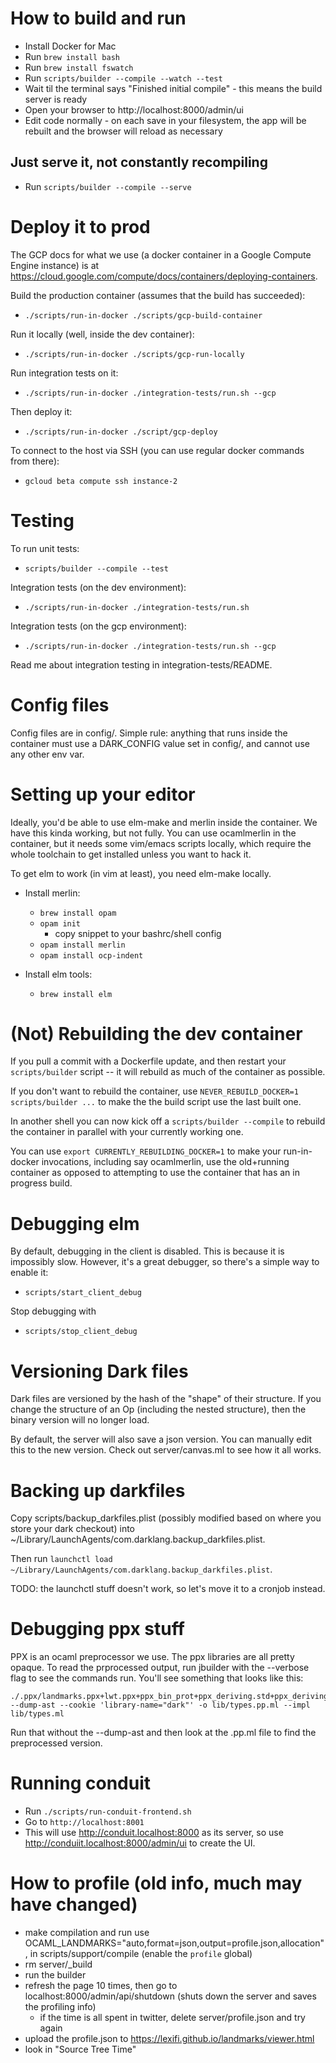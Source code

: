 # How to build and run

- Install Docker for Mac
- Run `brew install bash`
- Run `brew install fswatch`
- Run `scripts/builder --compile --watch --test`
- Wait til the terminal says "Finished initial compile" - this means the build server is ready
- Open your browser to http://localhost:8000/admin/ui
- Edit code normally - on each save in your filesystem, the app will be rebuilt and the browser will reload as necessary

## Just serve it, not constantly recompiling

- Run `scripts/builder --compile --serve`

# Deploy it to prod

The GCP docs for what we use (a docker container in a Google Compute
Engine instance) is at
https://cloud.google.com/compute/docs/containers/deploying-containers.

Build the production container (assumes that the build has succeeded):

- `./scripts/run-in-docker ./scripts/gcp-build-container`

Run it locally (well, inside the dev container):

- `./scripts/run-in-docker ./scripts/gcp-run-locally`

Run integration tests on it:

- `./scripts/run-in-docker ./integration-tests/run.sh --gcp`

Then deploy it:

- `./scripts/run-in-docker ./script/gcp-deploy`

To connect to the host via SSH (you can use regular docker commands from there):

- `gcloud beta compute ssh instance-2`


# Testing

To run unit tests:

- `scripts/builder --compile --test`

Integration tests (on the dev environment):

- `./scripts/run-in-docker ./integration-tests/run.sh`

Integration tests (on the gcp environment):

- `./scripts/run-in-docker ./integration-tests/run.sh --gcp`

Read me about integration testing in integration-tests/README.


# Config files

Config files are in config/. Simple rule: anything that runs inside the
container must use a DARK_CONFIG value set in config/, and cannot use
any other env var.

# Setting up your editor

Ideally, you'd be able to use elm-make and merlin inside the container.
We have this kinda working, but not fully. You can use ocamlmerlin in
the container, but it needs some vim/emacs scripts locally, which
require the whole toolchain to get installed unless you want to hack it.

To get elm to work (in vim at least), you need elm-make locally.

- Install merlin:
  - `brew install opam`
  - `opam init`
    - copy snippet to your bashrc/shell config
  - `opam install merlin`
  - `opam install ocp-indent`

- Install elm tools:
  - `brew install elm`

# (Not) Rebuilding the dev container

If you pull a commit with a Dockerfile update, and then restart your
`scripts/builder` script -- it will rebuild as much of the container as possible.

If you don't want to rebuild the container, use `NEVER_REBUILD_DOCKER=1 scripts/builder ...`
to make the the build script use the last built one.

In another shell you can now kick off a `scripts/builder --compile` to rebuild the container
in parallel with your currently working one.

You can use `export CURRENTLY_REBUILDING_DOCKER=1` to make your run-in-docker invocations, including say ocamlmerlin, use the old+running container as opposed to attempting to use the container
that has an in progress build.

# Debugging elm

By default, debugging in the client is disabled. This is because it is
impossibly slow. However, it's a great debugger, so there's a simple way
to enable it:

- `scripts/start_client_debug`

Stop debugging with

- `scripts/stop_client_debug`

# Versioning Dark files

Dark files are versioned by the hash of the "shape" of their structure.
If you change the structure of an Op (including the nested structure),
then the binary version will no longer load.

By default, the server will also save a json version. You can manually
edit this to the new version. Check out server/canvas.ml to see how it
all works.


# Backing up darkfiles

Copy scripts/backup_darkfiles.plist (possibly modified based on where
you store your dark checkout) into
~/Library/LaunchAgents/com.darklang.backup_darkfiles.plist.

Then run `launchctl load ~/Library/LaunchAgents/com.darklang.backup_darkfiles.plist`.

TODO: the launchctl stuff doesn't work, so let's move it to a cronjob
instead.

# Debugging ppx stuff

PPX is an ocaml preprocessor we use. The ppx libraries are all pretty
opaque. To read the prprocessed output, run jbuilder with the --verbose
flag to see the commands run. You'll see something that looks like this:

```
./.ppx/landmarks.ppx+lwt.ppx+ppx_bin_prot+ppx_deriving.std+ppx_deriving_yojson+ppx_fields_conv+ppx_sexp_conv+ppx_pipebang/ppx.exe --dump-ast --cookie 'library-name="dark"' -o lib/types.pp.ml --impl lib/types.ml
```

Run that without the --dump-ast and then look at the .pp.ml file to find
the preprocessed version.

# Running conduit

- Run `./scripts/run-conduit-frontend.sh`
- Go to `http://localhost:8001`
- This will use http://conduit.localhost:8000 as its server, so use http://conduiit.localhost:8000/admin/ui to create the UI.

# How to profile (old info, much may have changed)
- make compilation and run use OCAML_LANDMARKS="auto,format=json,output=profile.json,allocation", in scripts/support/compile (enable the `profile` global)
- rm server/_build
- run the builder
- refresh the page 10 times, then go to localhost:8000/admin/api/shutdown (shuts
  down the server and saves the profiling info)
  - if the time is all spent in twitter, delete server/profile.json and
    try again
- upload the profile.json to https://lexifi.github.io/landmarks/viewer.html
- look in "Source Tree Time"


